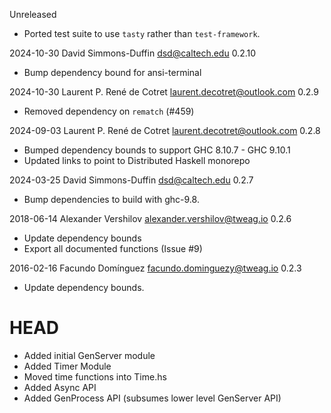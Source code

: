 Unreleased

* Ported test suite to use `tasty` rather than `test-framework`.

2024-10-30  David Simmons-Duffin <dsd@caltech.edu> 0.2.10

* Bump dependency bound for ansi-terminal

2024-10-30 Laurent P. René de Cotret <laurent.decotret@outlook.com> 0.2.9

* Removed dependency on `rematch` (#459)

2024-09-03 Laurent P. René de Cotret <laurent.decotret@outlook.com> 0.2.8

* Bumped dependency bounds to support GHC 8.10.7 - GHC 9.10.1
* Updated links to point to Distributed Haskell monorepo

2024-03-25  David Simmons-Duffin <dsd@caltech.edu> 0.2.7

* Bump dependencies to build with ghc-9.8.

2018-06-14  Alexander Vershilov <alexander.vershilov@tweag.io> 0.2.6

* Update dependency bounds
* Export all documented functions (Issue #9)

2016-02-16  Facundo Domínguez <facundo.dominguezy@tweag.io>  0.2.3

* Update dependency bounds.

# HEAD

* Added initial GenServer module
* Added Timer Module
* Moved time functions into Time.hs
* Added Async API
* Added GenProcess API (subsumes lower level GenServer API)

